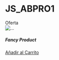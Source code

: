 # JS_ABPRO1

<div class="col mb-5">
    <div class="card h-100">
        <!-- Sale badge-->
        <div id="etiqueta-oferta-0" class="badge bg-dark text-white position-absolute d-none" style="top: 0.5rem; right: 0.5rem">Oferta</div>
        <!-- Product image-->
        <img class="card-img-top" id="img-0" src="https://dummyimage.com/450x300/dee2e6/6c757d.jpg" alt="..." />
        <!-- Product details-->
        <div class="card-body p-4">
            <div class="text-center">
                <!-- Product name-->
                <h5 class="fw-bolder" id="titulo-0">Fancy Product</h5>
                <!-- Product price-->
                <p id="precio-0"></p>
                <p id="precio-oferta-0"></p>
            </div>
        </div>
        <!-- Product actions-->
        <div class="card-footer p-4 pt-0 border-top-0 bg-transparent">
            <div class="text-center"><a class="btn btn-outline-dark mt-auto" href="#">Añadir al Carrito</a></div>
        </div>
    </div>
</div>